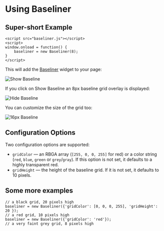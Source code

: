 # Using Baseliner


## Super-short Example
    <script src="baseliner.js"></script>
    <script>
    window.onload = function() {
        baseliner = new Baseliner(8);
    }
    </script>

This will add the [Baseliner](https://github.com/jkeyes/baseline/blob/master/baseliner/baseliner.js) widget to your page:

![Show Baseline](https://github.com/jkeyes/baseline/raw/master/baseliner/example_show.png)

If you click on Show Baseline an 8px baseline grid overlay is displayed:

![Hide Baseline](https://github.com/jkeyes/baseline/raw/master/baseliner/example_hide.png)

You can customize the size of the grid too:

![16px Baseline](https://github.com/jkeyes/baseline/raw/master/baseliner/example_16px.png)

## Configuration Options

Two configuration options are supported:

* `gridColor` — an RBGA array (`[255, 0, 0, 255]` for red) or a color string (`red`, `blue`, `green` or `grey`/`gray`). If this option is not set, it defaults to a highly transparent red.
* `gridHeight` — the height of the baseline grid. If it is not set, it defaults to 10 pixels.

## Some more examples

    // a black grid, 20 pixels high
    baseliner = new Baseliner({'gridColor': [0, 0, 0, 255], 'gridHeight': 20 });
    // a red grid, 10 pixels high
    baseliner = new Baseliner({'gridColor': 'red'});
    // a very faint grey grid, 8 pixels high
